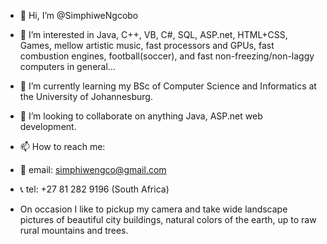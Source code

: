 - 👋 Hi, I’m @SimphiweNgcobo
- 👀 I’m interested in Java, C++, VB, C#, SQL, ASP.net, HTML+CSS, Games, mellow artistic music, fast processors and GPUs, fast combustion engines, football(soccer), and fast non-freezing/non-laggy computers in general...  
- 🌱 I’m currently learning my BSc of Computer Science and Informatics at the University of Johannesburg.
- 💞️ I’m looking to collaborate on anything Java, ASP.net web development.
- 📫 How to reach me:
- 📧 email: simphiwengco@gmail.com
- 📞 tel: +27 81 282 9196 (South Africa)

- On occasion I like to pickup my camera and take wide landscape pictures of beautiful city buildings, natural colors of the earth, up to raw rural mountains and trees.
